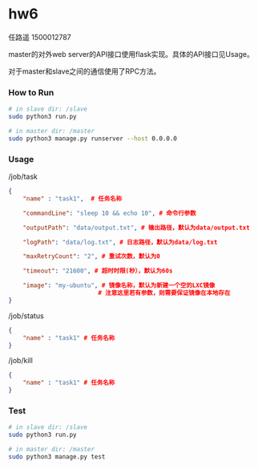 

# hw6

任路遥 1500012787



master的对外web server的API接口使用flask实现。具体的API接口见Usage。

对于master和slave之间的通信使用了RPC方法。



### How to Run

```bash
# in slave dir: /slave
sudo python3 run.py
```

```bash
# in master dir: /master
sudo python3 manage.py runserver --host 0.0.0.0 
```



### Usage

/job/task

``` json
{ 
    "name" : "task1",  # 任务名称           

    "commandLine": "sleep 10 && echo 10", # 命令行参数

    "outputPath": "data/output.txt", # 输出路径，默认为data/output.txt

    "logPath": "data/log.txt", # 日志路径，默认为data/log.txt

    "maxRetryCount": "2", # 重试次数，默认为0

    "timeout": "21600", # 超时时限(秒），默认为60s

    "image": "my-ubuntu", # 镜像名称，默认为新建一个空的LXC镜像
    				     # 注意这里若有参数，则需要保证镜像在本地存在
}

```

/job/status

``` json
{
    "name" : "task1" # 任务名称   
}
```

/job/kill

``` json
{
    "name" : "task1" # 任务名称   
}
```



### Test

``` bash
# in slave dir: /slave
sudo python3 run.py
```

```bash
# in master dir: /master
sudo python3 manage.py test
```


